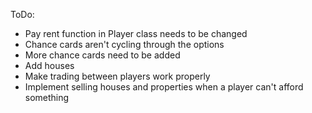 ToDo:

- Pay rent function in Player class needs to be changed
- Chance cards aren't cycling through the options
- More chance cards need to be added
- Add houses
- Make trading between players work properly
- Implement selling houses and properties when a player can't afford something